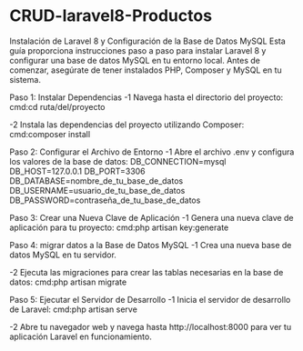 # CRUD-laravel8-Productos
Instalación de Laravel 8 y Configuración de la Base de Datos MySQL
Esta guía proporciona instrucciones paso a paso para instalar Laravel 8 y configurar una base de datos MySQL en tu entorno local. Antes de comenzar, asegúrate de tener instalados PHP, Composer y MySQL en tu sistema.

Paso 1: Instalar Dependencias
 -1 Navega hasta el directorio del proyecto:
 cmd:cd ruta/del/proyecto

 -2 Instala las dependencias del proyecto utilizando Composer:
 cmd:composer install
 
Paso 2: Configurar el Archivo de Entorno
 -1 Abre el archivo .env y configura los valores de la base de datos:
  DB_CONNECTION=mysql
  DB_HOST=127.0.0.1
  DB_PORT=3306
  DB_DATABASE=nombre_de_tu_base_de_datos
  DB_USERNAME=usuario_de_tu_base_de_datos
  DB_PASSWORD=contraseña_de_tu_base_de_datos

Paso 3: Crear una Nueva Clave de Aplicación
 -1 Genera una nueva clave de aplicación para tu proyecto:
  cmd:php artisan key:generate

Paso 4: migrar datos a la Base de Datos MySQL
 -1 Crea una nueva base de datos MySQL en tu servidor.
 
 -2 Ejecuta las migraciones para crear las tablas necesarias en la base de datos:
 cmd:php artisan migrate

Paso 5: Ejecutar el Servidor de Desarrollo
 -1 Inicia el servidor de desarrollo de Laravel:
 cmd:php artisan serve

 -2 Abre tu navegador web y navega hasta http://localhost:8000 para ver tu aplicación Laravel en funcionamiento.










 

